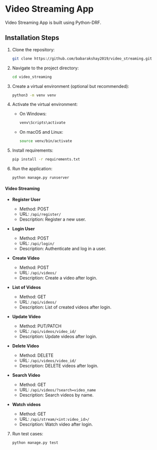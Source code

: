 # Video Streaming App

Video Streaming App is built using Python-DRF.

## Installation Steps

1. Clone the repository:

    ```bash
    git clone https://github.com/babarakshay2019/video_streaming.git
    ```

2. Navigate to the project directory:

    ```bash
    cd video_streaming
    ```

3. Create a virtual environment (optional but recommended):

    ```bash
    python3 -m venv venv
    ```

4. Activate the virtual environment:

    - On Windows:

        ```bash
        venv\Scripts\activate
        ```

    - On macOS and Linux:

        ```bash
        source venv/bin/activate
        ```

5. Install requirements:
    ```bash
    pip install -r requirements.txt
    ```

6. Run the application:
    ```bash
    python manage.py runserver
    ```

#### Video Streaming

- **Register User**
  - Method: POST
  - URL: `/api/register/`
  - Description: Register a new user.

- **Login User**
  - Method: POST
  - URL: `/api/login/`
  - Description: Authenticate and log in a user.

- **Create Video**
  - Method: POST
  - URL: `/api/videos/`
  - Description: Create a video after login.

- **List of Videos**
  - Method: GET
  - URL: `/api/videos/`
  - Description: List of created videos after login.

- **Update Video**
  - Method: PUT/PATCH
  - URL: `/api/videos/video_id/`
  - Description: Update videos after login.

- **Delete Video**
  - Method: DELETE
  - URL: `/api/videos/video_id/`
  - Description: DELETE videos after login.

- **Search Video**
  - Method: GET
  - URL: `/api/videos/?search=video_name`
  - Description: Search videos by name.

- **Watch videos**
  - Method: GET
  - URL: `/api/stream/<int:video_id>/`
  - Description: Watch video after login.

7. Run test cases:
    ```bash
    python manage.py test
    ```
